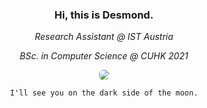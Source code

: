 <div align="center">

### Hi, this is Desmond. 

*Research Assistant @ IST Austria*
  
*BSc. in Computer Science @ CUHK 2021*

<a href="https://desmondlzy.me/">
<img src="https://desmondlzy.github.io/assets/images/prism.jpg" style="border-radius: 6px"></img>
</a>

```
I'll see you on the dark side of the moon.
```
</div>
